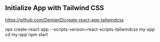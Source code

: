 ## Initialize App with Tailwind CSS

https://github.com/DemianD/create-react-app-tailwindcss

npx create-react-app --scripts-version=react-scripts-tailwindcss my-app
cd my-app
npm start
